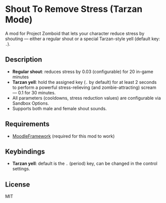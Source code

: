 # Shout To Remove Stress (Tarzan Mode)

A mod for Project Zomboid that lets your character reduce stress by shouting — either a regular shout or a special Tarzan-style yell (default key: <code>.</code>).

## Description

- **Regular shout**: reduces stress by 0.03 (configurable) for 20 in-game minutes
- **Tarzan yell**: hold the assigned key (<code>.</code> by default) for at least 2 seconds to perform a powerful stress-relieving (and zombie-attracting) scream — 0.1 for 30 minutes.
- All parameters (cooldowns, stress reduction values) are configurable via Sandbox Options.
- Supports both male and female shout sounds.

## Requirements

- [MoodleFramework](https://steamcommunity.com/sharedfiles/filedetails/?id=3396446795) (required for this mod to work)

## Keybindings

- **Tarzan yell**: default is the <code>.</code> (period) key, can be changed in the control settings.

## License

MIT

